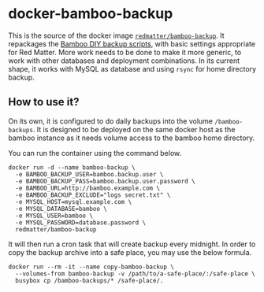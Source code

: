 # docker-bamboo-backup

This is the source of the docker image [`redmatter/bamboo-backup`](https://hub.docker.com/r/redmatter/bamboo-backup/).
It repackages the [Bamboo DIY backup scripts](https://github.com/redmatter/atlassian-bamboo-diy-backup), with basic
settings appropriate for Red Matter. More work needs to be done to make it more generic, to work with other databases
and deployment combinations. In its current shape, it works with MySQL as database and using `rsync` for home directory
backup.

## How to use it?

On its own, it is configured to do daily backups into the volume `/bamboo-backups`. It is designed to be deployed on the
same docker host as the bamboo instance as it needs volume access to the bamboo home directory.

You can run the container using the command below.

    docker run -d --name bamboo-backup \
      -e BAMBOO_BACKUP_USER=bamboo.backup.user \
      -e BAMBOO_BACKUP_PASS=bamboo.backup.user.password \
      -e BAMBOO_URL=http://bamboo.example.com \
      -e BAMBOO_BACKUP_EXCLUDE="logs secret.txt" \
      -e MYSQL_HOST=mysql.example.com \
      -e MYSQL_DATABASE=bamboo \
      -e MYSQL_USER=bamboo \
      -e MYSQL_PASSWORD=database.password \
      redmatter/bamboo-backup

It will then run a cron task that will create backup every midnight. In order to copy the backup archive into a safe
place, you may use the below formula.

    docker run --rm -it --name copy-bamboo-backup \
      --volumes-from bamboo-backup -v /path/to/a-safe-place/:/safe-place \
      busybox cp /bamboo-backups/* /safe-place/.

